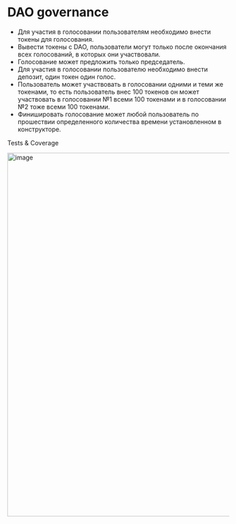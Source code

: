# DAO governance

- Для участия в голосовании пользователям необходимо внести  токены для голосования. 
- Вывести токены с DAO, пользователи могут только после окончания всех голосований, в которых они участвовали. 
- Голосование может предложить только председатель.
- Для участия в голосовании пользователю необходимо внести депозит, один токен один голос. 
- Пользователь может участвовать в голосовании одними и теми же токенами, то есть пользователь внес 100 токенов он может участвовать в голосовании №1 всеми 100 токенами и в голосовании №2 тоже всеми 100 токенами.
- Финишировать голосование может любой пользователь по прошествии определенного количества времени установленном в конструкторе.

Tests & Coverage

<img width="825" alt="image" src="https://user-images.githubusercontent.com/16163869/164687016-cff1dfd6-d1e0-47d3-a244-8c5a0dc299e7.png">

